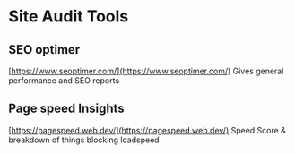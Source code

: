 
# Site Audit Tools

## SEO optimer
[https://www.seoptimer.com/](https://www.seoptimer.com/)
Gives general performance and SEO reports


## Page speed Insights
[https://pagespeed.web.dev/](https://pagespeed.web.dev/)
Speed Score & breakdown of things blocking loadspeed